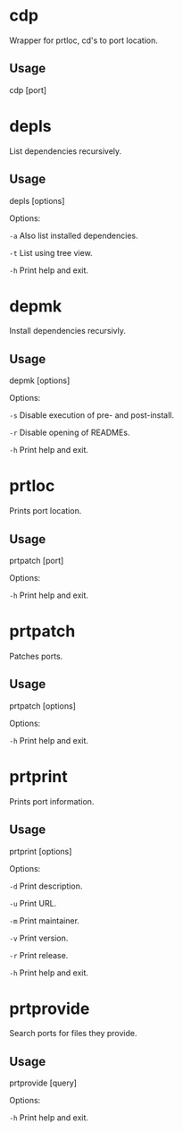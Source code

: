 # cdp

Wrapper for prtloc, cd's to port location.

## Usage

cdp [port]


# depls

List dependencies recursively.

## Usage

depls [options]

Options:

`-a` Also list installed dependencies.

`-t` List using tree view.

`-h` Print help and exit.


# depmk

Install dependencies recursivly.

## Usage

depmk [options]

Options:

`-s` Disable execution of pre- and post-install.

`-r` Disable opening of READMEs.

`-h` Print help and exit.


# prtloc

Prints port location.

## Usage

prtpatch [port]

Options:

`-h` Print help and exit.


# prtpatch

Patches ports.

## Usage

prtpatch [options]

Options:

`-h` Print help and exit.


# prtprint

Prints port information.

## Usage

prtprint [options]

Options:

`-d` Print description.

`-u` Print URL.

`-m` Print maintainer.

`-v` Print version.

`-r` Print release.

`-h` Print help and exit.


# prtprovide

Search ports for files they provide.

## Usage

prtprovide [query]

Options:

`-h` Print help and exit.
